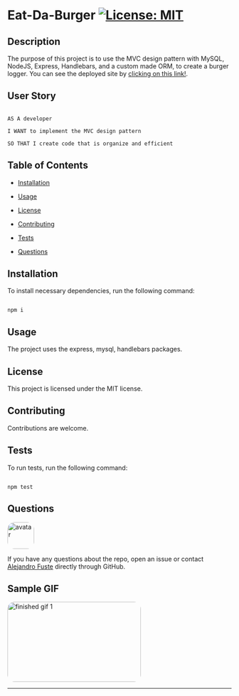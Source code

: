 
# Eat-Da-Burger [![License: MIT](https://img.shields.io/badge/License-MIT-blue.svg)](https://opensource.org/licenses/MIT)


## Description 

The purpose of this project is to use the MVC design pattern with MySQL, NodeJS, Express, Handlebars, and a custom made ORM, to create a burger logger. You can see the deployed site by [clicking on this link!](https://zep-burger.herokuapp.com/).

## User Story

```

AS A developer

I WANT to implement the MVC design pattern

SO THAT I create code that is organize and efficient

```

## Table of Contents

* [Installation](#installation)

* [Usage](#usage)

* [License](#license)

* [Contributing](#contributing)

* [Tests](#tests)

* [Questions](#questions)

## Installation

To install necessary dependencies, run the following command:

```

npm i

```

## Usage

The project uses the express, mysql, handlebars packages. 

## License

This project is licensed under the MIT license.

## Contributing

Contributions are welcome.

## Tests 

To run tests, run the following command:

```

npm test

```

## Questions

<img src="https://avatars2.githubusercontent.com/u/48495840?v=4" alt="avatar" style="border-radius: 16px" width="60"/>

If you have any questions about the repo, open an issue or contact [Alejandro Fuste](https://github.com/ZepCap) directly through GitHub.

## Sample GIF

<img src="./public/assets/images/burgerGif.gif" alt="finished gif 1" style="border-radius: 16px" width="300" height="180"/>


- - - 


